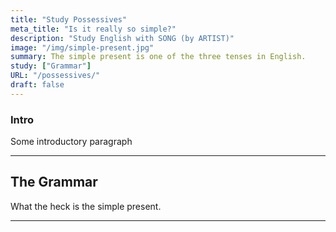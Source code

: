 ```yaml
---
title: "Study Possessives"
meta_title: "Is it really so simple?"
description: "Study English with SONG (by ARTIST)"
image: "/img/simple-present.jpg"
summary: The simple present is one of the three tenses in English.
study: ["Grammar"]
URL: "/possessives/"
draft: false
---
```


### Intro 

Some introductory paragraph 

<hr>

## The Grammar

What the heck is the simple present. 

<hr>
